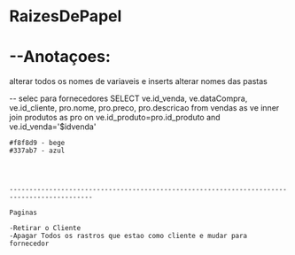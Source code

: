 # RaizesDePapel

# --Anotaçoes:
alterar todos os nomes de variaveis e inserts
alterar nomes das pastas


-- selec para fornecedores
SELECT ve.id_venda,
		ve.dataCompra,
		ve.id_cliente,
		pro.nome,
        pro.preco,
        pro.descricao
	from vendas  as ve 
	inner join produtos as pro
	on ve.id_produto=pro.id_produto
	and ve.id_venda='$idvenda'

	
	
	
	#f8f8d9 - bege
	#337ab7 - azul
	
	
	
	
	-------------------------------------------------------------------------------------------
	
	Paginas
	
	-Retirar o Cliente
	-Apagar Todos os rastros que estao como cliente e mudar para fornecedor

